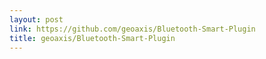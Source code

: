 ```yaml
---
layout: post
link: https://github.com/geoaxis/Bluetooth-Smart-Plugin
title: geoaxis/Bluetooth-Smart-Plugin
---
```


